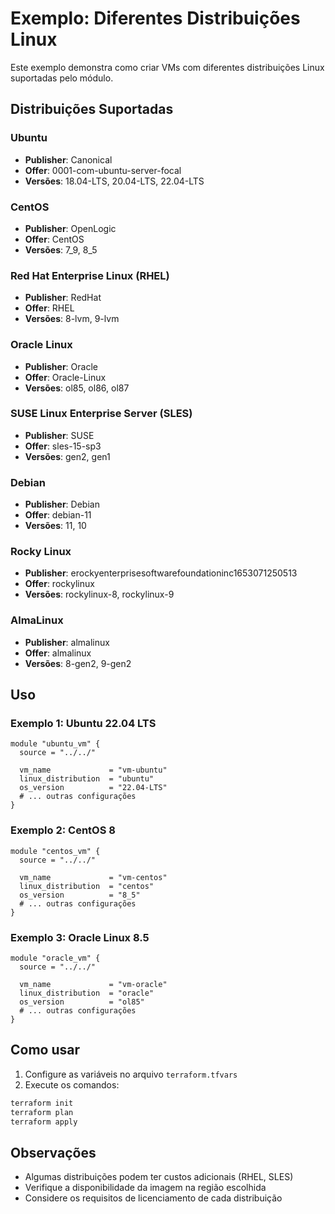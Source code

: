 # Exemplo: Diferentes Distribuições Linux

Este exemplo demonstra como criar VMs com diferentes distribuições Linux suportadas pelo módulo.

## Distribuições Suportadas

### Ubuntu
- **Publisher**: Canonical
- **Offer**: 0001-com-ubuntu-server-focal
- **Versões**: 18.04-LTS, 20.04-LTS, 22.04-LTS

### CentOS
- **Publisher**: OpenLogic
- **Offer**: CentOS
- **Versões**: 7_9, 8_5

### Red Hat Enterprise Linux (RHEL)
- **Publisher**: RedHat
- **Offer**: RHEL
- **Versões**: 8-lvm, 9-lvm

### Oracle Linux
- **Publisher**: Oracle
- **Offer**: Oracle-Linux
- **Versões**: ol85, ol86, ol87

### SUSE Linux Enterprise Server (SLES)
- **Publisher**: SUSE
- **Offer**: sles-15-sp3
- **Versões**: gen2, gen1

### Debian
- **Publisher**: Debian
- **Offer**: debian-11
- **Versões**: 11, 10

### Rocky Linux
- **Publisher**: erockyenterprisesoftwarefoundationinc1653071250513
- **Offer**: rockylinux
- **Versões**: rockylinux-8, rockylinux-9

### AlmaLinux
- **Publisher**: almalinux
- **Offer**: almalinux
- **Versões**: 8-gen2, 9-gen2

## Uso

### Exemplo 1: Ubuntu 22.04 LTS
```hcl
module "ubuntu_vm" {
  source = "../../"
  
  vm_name             = "vm-ubuntu"
  linux_distribution  = "ubuntu"
  os_version          = "22.04-LTS"
  # ... outras configurações
}
```

### Exemplo 2: CentOS 8
```hcl
module "centos_vm" {
  source = "../../"
  
  vm_name             = "vm-centos"
  linux_distribution  = "centos"
  os_version          = "8_5"
  # ... outras configurações
}
```

### Exemplo 3: Oracle Linux 8.5
```hcl
module "oracle_vm" {
  source = "../../"
  
  vm_name             = "vm-oracle"
  linux_distribution  = "oracle"
  os_version          = "ol85"
  # ... outras configurações
}
```

## Como usar

1. Configure as variáveis no arquivo `terraform.tfvars`
2. Execute os comandos:

```bash
terraform init
terraform plan
terraform apply
```

## Observações

- Algumas distribuições podem ter custos adicionais (RHEL, SLES)
- Verifique a disponibilidade da imagem na região escolhida
- Considere os requisitos de licenciamento de cada distribuição
